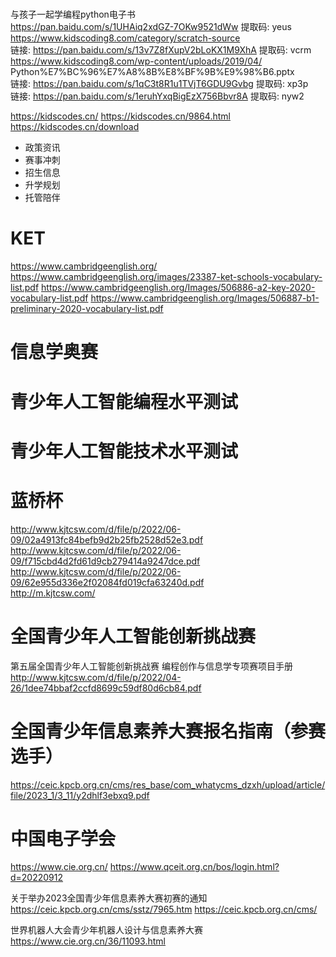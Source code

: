 # 
与孩子一起学编程python电子书   
https://pan.baidu.com/s/1UHAiq2xdGZ-7OKw9521dWw 提取码: yeus        
https://www.kidscoding8.com/category/scratch-source     
链接: https://pan.baidu.com/s/13v7Z8fXupV2bLoKX1M9XhA 提取码: vcrm      
https://www.kidscoding8.com/wp-content/uploads/2019/04/     Python%E7%BC%96%E7%A8%8B%E8%BF%9B%E9%98%B6.pptx     
链接: https://pan.baidu.com/s/1qC3t8R1u1TVjT6GDU9Gvbg 提取码: xp3p      
链接: https://pan.baidu.com/s/1eruhYxqBigEzX756Bbvr8A 提取码: nyw2      

https://kidscodes.cn/
https://kidscodes.cn/9864.html
https://kidscodes.cn/download

* 政策资讯
* 赛事冲刺
* 招生信息
* 升学规划
* 托管陪伴

# KET
https://www.cambridgeenglish.org/
https://www.cambridgeenglish.org/images/23387-ket-schools-vocabulary-list.pdf
https://www.cambridgeenglish.org/Images/506886-a2-key-2020-vocabulary-list.pdf
https://www.cambridgeenglish.org/Images/506887-b1-preliminary-2020-vocabulary-list.pdf

# 信息学奥赛
# 青少年人工智能编程水平测试
# 青少年人工智能技术水平测试
# 蓝桥杯
http://www.kjtcsw.com/d/file/p/2022/06-09/02a4913fc84befb9d2b25fb2528d52e3.pdf  
http://www.kjtcsw.com/d/file/p/2022/06-09/f715cbd4d2fd61d9cb279414a9247dce.pdf  
http://www.kjtcsw.com/d/file/p/2022/06-09/62e955d336e2f02084fd019cfa63240d.pdf  
http://m.kjtcsw.com/  

# 全国青少年人工智能创新挑战赛
第五届全国青少年人工智能创新挑战赛
编程创作与信息学专项赛项目手册   
http://www.kjtcsw.com/d/file/p/2022/04-26/1dee74bbaf2ccfd8699c59df80d6cb84.pdf

# 全国青少年信息素养大赛报名指南（参赛选手）
https://ceic.kpcb.org.cn/cms/res_base/com_whatycms_dzxh/upload/article/file/2023_1/3_11/y2dhlf3ebxq9.pdf

# 中国电子学会
https://www.cie.org.cn/
https://www.qceit.org.cn/bos/login.html?d=20220912

关于举办2023全国青少年信息素养大赛初赛的通知  
https://ceic.kpcb.org.cn/cms/sstz/7965.htm
https://ceic.kpcb.org.cn/cms/

世界机器人大会青少年机器人设计与信息素养大赛  
https://www.cie.org.cn/36/11093.html
